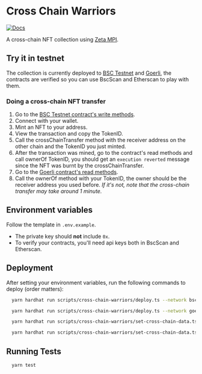 # Cross Chain Warriors

[![Docs](https://img.shields.io/badge/Zeta%20docs-🔗-43ad51)](https://staging.docs.zetachain.com/develop/examples/cross-chain-nft)

A cross-chain NFT collection using [Zeta MPI](https://staging.docs.zetachain.com/reference/message-passing-api).

## Try it in testnet

The collection is currently deployed to [BSC Testnet](https://testnet.bscscan.com/address/0x3034b2C956451d074377FF322F2671fA16572e44) and [Goerli](https://goerli.etherscan.io/address/0x8f58B921D6be6e5C624AAa7a525c394f25f42767), the contracts are verified so you can use BscScan and Etherscan to play with them.

### Doing a cross-chain NFT transfer

1. Go to the [BSC Testnet contract's write methods](https://testnet.bscscan.com/address/0x3034b2C956451d074377FF322F2671fA16572e44#writeContract).
1. Connect with your wallet.
1. Mint an NFT to your address.
1. View the transaction and copy the TokenID.
1. Call the crossChainTransfer method with the receiver address on the other chain and the TokenID you just minted.
1. After the transaction was mined, go to the contract's read methods and call ownerOf TokenID, you should get an `execution reverted` message since the NFT was burnt by the crossChainTransfer.
1. Go to the [Goerli contract's read methods](https://goerli.etherscan.io/address/0x8f58B921D6be6e5C624AAa7a525c394f25f42767#readContract).
1. Call the ownerOf method with your TokenID, the owner should be the receiver address you used before. *If it's not, note that the cross-chain transfer may take around 1 minute.*

## Environment variables

Follow the template in `.env.example`.

* The private key should **not** include `0x`.
* To verify your contracts, you'll need api keys both in BscScan and Etherscan.

## Deployment

After setting your environment variables, run the following commands to deploy (order matters):

```bash
  yarn hardhat run scripts/cross-chain-warriors/deploy.ts --network bsctestnet
```

```bash
  yarn hardhat run scripts/cross-chain-warriors/deploy.ts --network goerli
```

```bash
  yarn hardhat run scripts/cross-chain-warriors/set-cross-chain-data.ts --network bsctestnet
```

```bash
  yarn hardhat run scripts/cross-chain-warriors/set-cross-chain-data.ts --network goerli
```

## Running Tests

```bash
  yarn test
```
